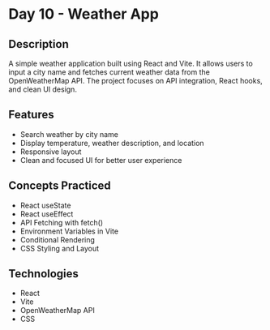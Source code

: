 # Day 10 - Weather App

## Description
A simple weather application built using React and Vite. It allows users to input a city name and fetches current weather data from the OpenWeatherMap API. The project focuses on API integration, React hooks, and clean UI design.

## Features
- Search weather by city name
- Display temperature, weather description, and location
- Responsive layout
- Clean and focused UI for better user experience

## Concepts Practiced
- React useState
- React useEffect
- API Fetching with fetch()
- Environment Variables in Vite
- Conditional Rendering
- CSS Styling and Layout

## Technologies
- React
- Vite
- OpenWeatherMap API
- CSS
